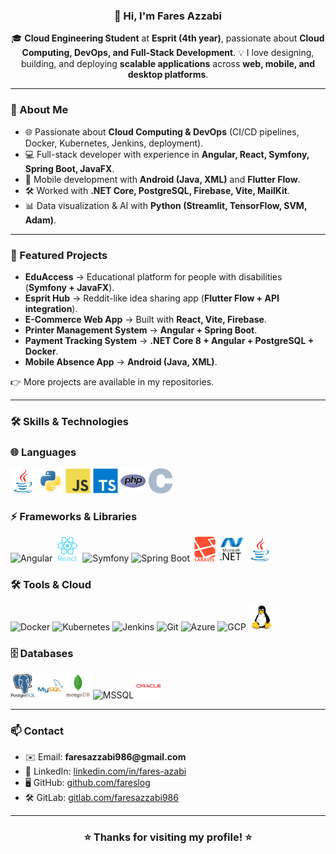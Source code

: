 <h3 align="center">👋 Hi, I'm Fares Azzabi</h3>

<p align="center">
🎓 <b>Cloud Engineering Student</b> at <b>Esprit (4th year)</b>, passionate about <b>Cloud Computing, DevOps, and Full-Stack Development</b>.  
💡 I love designing, building, and deploying <b>scalable applications</b> across <b>web, mobile, and desktop platforms</b>.
</p>

---

<h3>🚀 About Me</h3>
<ul>
  <li>🌐 Passionate about <b>Cloud Computing & DevOps</b> (CI/CD pipelines, Docker, Kubernetes, Jenkins, deployment).</li>
  <li>💻 Full-stack developer with experience in <b>Angular, React, Symfony, Spring Boot, JavaFX</b>.</li>
  <li>📱 Mobile development with <b>Android (Java, XML)</b> and <b>Flutter Flow</b>.</li>
  <li>🛠️ Worked with <b>.NET Core, PostgreSQL, Firebase, Vite, MailKit</b>.</li>
  <li>📊 Data visualization & AI with <b>Python (Streamlit, TensorFlow, SVM, Adam)</b>.</li>
</ul>

---

<h3>🧩 Featured Projects</h3>
<ul>
  <li><b>EduAccess</b> → Educational platform for people with disabilities (<b>Symfony + JavaFX</b>).</li>
  <li><b>Esprit Hub</b> → Reddit-like idea sharing app (<b>Flutter Flow + API integration</b>).</li>
  <li><b>E-Commerce Web App</b> → Built with <b>React, Vite, Firebase</b>.</li>
  <li><b>Printer Management System</b> → <b>Angular + Spring Boot</b>.</li>
  <li><b>Payment Tracking System</b> → <b>.NET Core 8 + Angular + PostgreSQL + Docker</b>.</li>
  <li><b>Mobile Absence App</b> → <b>Android (Java, XML)</b>.</li>
</ul>
<p>👉 More projects are available in my repositories.</p>

---

<h3>🛠️ Skills & Technologies</h3>

<h3>🌐 Languages</h3>
<p>
<img src="https://raw.githubusercontent.com/devicons/devicon/master/icons/java/java-original.svg" alt="Java" width="40" height="40"/>
<img src="https://raw.githubusercontent.com/devicons/devicon/master/icons/python/python-original.svg" alt="Python" width="40" height="40"/>
<img src="https://raw.githubusercontent.com/devicons/devicon/master/icons/javascript/javascript-original.svg" alt="JavaScript" width="40" height="40"/>
<img src="https://raw.githubusercontent.com/devicons/devicon/master/icons/typescript/typescript-original.svg" alt="TypeScript" width="40" height="40"/>
<img src="https://raw.githubusercontent.com/devicons/devicon/master/icons/php/php-original.svg" alt="PHP" width="40" height="40"/>
<img src="https://raw.githubusercontent.com/devicons/devicon/master/icons/c/c-original.svg" alt="C" width="40" height="40"/>
</p>

<h3>⚡ Frameworks & Libraries</h3>
<p>
<img src="https://angular.io/assets/images/logos/angular/angular.svg" alt="Angular" width="40" height="40"/>
<img src="https://raw.githubusercontent.com/devicons/devicon/master/icons/react/react-original-wordmark.svg" alt="React" width="40" height="40"/>
<img src="https://www.vectorlogo.zone/logos/symfony/symfony-icon.svg" alt="Symfony" width="40" height="40"/>
<img src="https://www.vectorlogo.zone/logos/springio/springio-icon.svg" alt="Spring Boot" width="40" height="40"/>
<img src="https://raw.githubusercontent.com/devicons/devicon/master/icons/laravel/laravel-plain-wordmark.svg" alt="Laravel" width="40" height="40"/>
<img src="https://raw.githubusercontent.com/devicons/devicon/master/icons/dot-net/dot-net-original-wordmark.svg" alt=".NET Core" width="40" height="40"/>
<img src="https://raw.githubusercontent.com/devicons/devicon/master/icons/java/java-original.svg" alt="JavaFX" width="40" height="40"/>
</p>

<h3>🛠️ Tools & Cloud</h3>
<p>
<img src="https://www.vectorlogo.zone/logos/docker/docker-icon.svg" alt="Docker" width="40" height="40"/>
<img src="https://www.vectorlogo.zone/logos/kubernetes/kubernetes-icon.svg" alt="Kubernetes" width="40" height="40"/>
<img src="https://www.vectorlogo.zone/logos/jenkins/jenkins-icon.svg" alt="Jenkins" width="40" height="40"/>
<img src="https://www.vectorlogo.zone/logos/git-scm/git-scm-icon.svg" alt="Git" width="40" height="40"/>
<img src="https://www.vectorlogo.zone/logos/microsoft_azure/microsoft_azure-icon.svg" alt="Azure" width="40" height="40"/>
<img src="https://www.vectorlogo.zone/logos/google_cloud/google_cloud-icon.svg" alt="GCP" width="40" height="40"/>
<img src="https://raw.githubusercontent.com/devicons/devicon/master/icons/linux/linux-original.svg" alt="Linux" width="40" height="40"/>
</p>

<h3>🗄️ Databases</h3>
<p>
<img src="https://raw.githubusercontent.com/devicons/devicon/master/icons/postgresql/postgresql-original-wordmark.svg" alt="PostgreSQL" width="40" height="40"/>
<img src="https://raw.githubusercontent.com/devicons/devicon/master/icons/mysql/mysql-original-wordmark.svg" alt="MySQL" width="40" height="40"/>
<img src="https://raw.githubusercontent.com/devicons/devicon/master/icons/mongodb/mongodb-original-wordmark.svg" alt="MongoDB" width="40" height="40"/>
<img src="https://www.svgrepo.com/show/303229/microsoft-sql-server-logo.svg" alt="MSSQL" width="40" height="40"/>
<img src="https://raw.githubusercontent.com/devicons/devicon/master/icons/oracle/oracle-original.svg" alt="Oracle" width="40" height="40"/>
</p>

---

<h3>📫 Contact</h3>
<ul>
  <li>✉️ Email: <b>faresazzabi986@gmail.com</b></li>
  <li>💼 LinkedIn: <a href="https://www.linkedin.com/in/fares-azabi" target="_blank">linkedin.com/in/fares-azabi</a></li>
  <li>🖥️ GitHub: <a href="https://github.com/fareslog" target="_blank">github.com/fareslog</a></li>
  <li>🛠️ GitLab: <a href="https://gitlab.com/faresazzabi986" target="_blank">gitlab.com/faresazzabi986</a></li>
</ul>

---

<h3 align="center">⭐ Thanks for visiting my profile! ⭐</h3>
